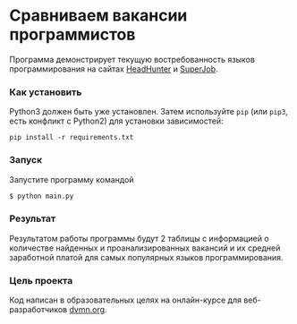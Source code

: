 # Сравниваем вакансии программистов

Программа демонстрирует текущую востребованность языков программирования на сайтах [HeadHunter](https://hh.ru/) и [SuperJob](https://www.superjob.ru/).

### Как установить

Python3 должен быть уже установлен. 
Затем используйте `pip` (или `pip3`, есть конфликт с Python2) для установки зависимостей:
```
pip install -r requirements.txt
```

### Запуск

Запустите программу командой

```bash
$ python main.py
```

### Результат

Результатом работы программы будут 2 таблицы с информацией о количестве найденных и проанализированных вакансий и их средней заработной платой для самых популярных языков программирования.

### Цель проекта

Код написан в образовательных целях на онлайн-курсе для веб-разработчиков [dvmn.org](https://dvmn.org/).